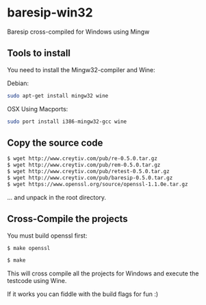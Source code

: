 # baresip-win32
Baresip cross-compiled for Windows using Mingw


## Tools to install

You need to install the Mingw32-compiler and Wine:

Debian:

```bash
sudo apt-get install mingw32 wine
```

OSX Using Macports:

```bash
sudo port install i386-mingw32-gcc wine
```

## Copy the source code

```bash
$ wget http://www.creytiv.com/pub/re-0.5.0.tar.gz
$ wget http://www.creytiv.com/pub/rem-0.5.0.tar.gz
$ wget http://www.creytiv.com/pub/retest-0.5.0.tar.gz
$ wget http://www.creytiv.com/pub/baresip-0.5.0.tar.gz
$ wget https://www.openssl.org/source/openssl-1.1.0e.tar.gz
```

... and unpack in the root directory.


## Cross-Compile the projects

You must build openssl first:

```bash
$ make openssl
```

```bash
$ make
```

This will cross compile all the projects for Windows and execute
the testcode using Wine.

If it works you can fiddle with the build flags for fun :)

